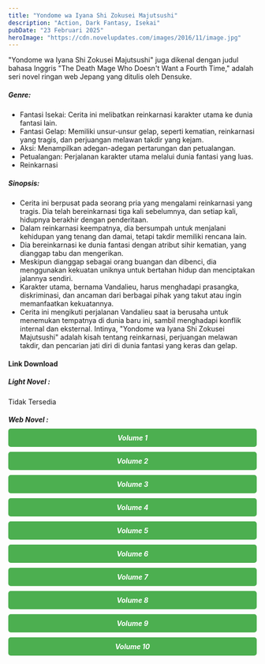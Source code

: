 ```yaml
---
title: "Yondome wa Iyana Shi Zokusei Majutsushi"
description: "Action, Dark Fantasy, Isekai"
pubDate: "23 Februari 2025"
heroImage: "https://cdn.novelupdates.com/images/2016/11/image.jpg"
---
```


"Yondome wa Iyana Shi Zokusei Majutsushi" juga dikenal dengan judul bahasa Inggris "The Death Mage Who Doesn't Want a Fourth Time," adalah seri novel ringan web Jepang yang ditulis oleh Densuke.

##### Genre:
 * Fantasi Isekai: Cerita ini melibatkan reinkarnasi karakter utama ke dunia fantasi lain.
 * Fantasi Gelap: Memiliki unsur-unsur gelap, seperti kematian, reinkarnasi yang tragis, dan perjuangan melawan takdir yang kejam.
 * Aksi: Menampilkan adegan-adegan pertarungan dan petualangan.
 * Petualangan: Perjalanan karakter utama melalui dunia fantasi yang luas.
 * Reinkarnasi
   
##### Sinopsis:
 * Cerita ini berpusat pada seorang pria yang mengalami reinkarnasi yang tragis. Dia telah bereinkarnasi tiga kali sebelumnya, dan setiap kali, hidupnya berakhir dengan penderitaan.
 * Dalam reinkarnasi keempatnya, dia bersumpah untuk menjalani kehidupan yang tenang dan damai, tetapi takdir memiliki rencana lain.
 * Dia bereinkarnasi ke dunia fantasi dengan atribut sihir kematian, yang dianggap tabu dan mengerikan.
 * Meskipun dianggap sebagai orang buangan dan dibenci, dia menggunakan kekuatan uniknya untuk bertahan hidup dan menciptakan jalannya sendiri.
 * Karakter utama, bernama Vandalieu, harus menghadapi prasangka, diskriminasi, dan ancaman dari berbagai pihak yang takut atau ingin memanfaatkan kekuatannya.
 * Cerita ini mengikuti perjalanan Vandalieu saat ia berusaha untuk menemukan tempatnya di dunia baru ini, sambil menghadapi konflik internal dan eksternal.
Intinya, "Yondome wa Iyana Shi Zokusei Majutsushi" adalah kisah tentang reinkarnasi, perjuangan melawan takdir, dan pencarian jati diri di dunia fantasi yang keras dan gelap.

#### Link Download
<!DOCTYPE html>
<html>
<head>
  <style>
  .download-button {
      display: block;
      margin: 10px 0;
      padding: 10px 20px;
      background-color: #4CAF50;
      color: white;
      text-align: center;
      text-decoration: none;
      border: none;
      border-radius: 5px;
    }
  </style>
</head>
<body>
  <h5>Light Novel :</h5>
  <p>Tidak Tersedia</p>
  <h5>Web Novel :</5>
  <a href="https://gawr-index.floral.workers.dev/0:/LN%20&%20WN/LN%20&%20WN%20Jepang%20P1/Death%20mage/Death_Mage_Volume1~Lui_Novel%20.pdf" class="download-button" download>Volume 1</a>
  <a href="https://gawr-index.floral.workers.dev/0:/LN%20&%20WN/LN%20&%20WN%20Jepang%20P1/Death%20mage/Death_Mage_Volume2~Lui_Novel%20.pdf" class="download-button" download>Volume 2</a>
  <a href="https://gawr-index.floral.workers.dev/0:/LN%20&%20WN/LN%20&%20WN%20Jepang%20P1/Death%20mage/Death_Mage_Volume3~Lui_Novel%20.pdf" class="download-button" download>Volume 3</a>
  <a href="https://gawr-index.floral.workers.dev/0:/LN%20&%20WN/LN%20&%20WN%20Jepang%20P1/Death%20mage/Death_Mage_Volume4~Lui_Novel%20.pdf" class="download-button" download>Volume 4</a>
  <a href="https://gawr-index.floral.workers.dev/0:/LN%20&%20WN/LN%20&%20WN%20Jepang%20P1/Death%20mage/Death_Mage_Volume5~Lui_Novel%20.pdf" class="download-button" download>Volume 5</a>
  <a href="https://gawr-index.floral.workers.dev/0:/LN%20&%20WN/LN%20&%20WN%20Jepang%20P1/Death%20mage/Death_Mage_Volume6~Lui_Novel%20.pdf" class="download-button" download>Volume 6</a>
  <a href="https://gawr-index.floral.workers.dev/0:/LN%20&%20WN/LN%20&%20WN%20Jepang%20P1/Death%20mage/Death_Mage_Volume7~Lui_Novel%20.pdf" class="download-button" download>Volume 7</a>
  <a href="https://gawr-index.floral.workers.dev/0:/LN%20&%20WN/LN%20&%20WN%20Jepang%20P1/Death%20mage/Death_Mage_Volume8~Lui_Novel%20.pdf" class="download-button" download>Volume 8</a>
  <a href="https://gawr-index.floral.workers.dev/0:/LN%20&%20WN/LN%20&%20WN%20Jepang%20P1/Death%20mage/Death_Mage_Volume9~Lui_Novel%20.pdf" class="download-button" download>Volume 9</a>
  <a href="https://gawr-index.floral.workers.dev/0:/LN%20&%20WN/LN%20&%20WN%20Jepang%20P1/Death%20mage/Death_Mage_Volume10~Lui_Novel%20.pdf" class="download-button" download>Volume 10</a>
</body>
</html>

